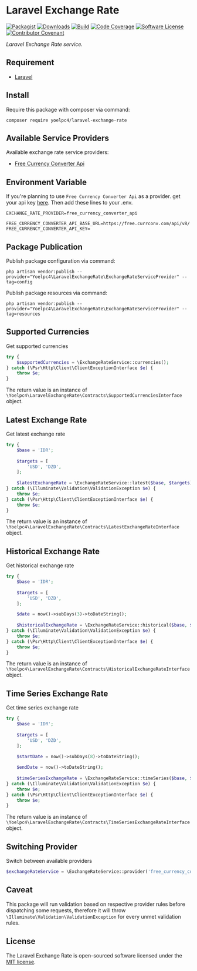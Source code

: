 # Laravel Exchange Rate

[![Packagist][ico-packagist]][link-packagist]
[![Downloads][ico-downloads]][link-packagist]
[![Build][ico-build]][link-build]
[![Code Coverage][ico-code-coverage]][link-code-coverage]
[![Software License][ico-license]](LICENSE.md)
[![Contributor Covenant][ico-code-of-conduct]](CODE_OF_CONDUCT.md)

_Laravel Exchange Rate service._

## Requirement

- [Laravel](https://laravel.com)

## Install

Require this package with composer via command:

```shell
composer require yoelpc4/laravel-exchange-rate
```

## Available Service Providers

Available exchange rate service providers:

- [Free Currency Converter Api](https://free.currencyconverterapi.com)

## Environment Variable

If you're planning to use `Free Currency Converter Api` as a provider. get your api key [here](https://free.currencyconverterapi.com/free-api-key). 
Then add these lines to your .env.

```dotenv
EXCHANGE_RATE_PROVIDER=free_currency_converter_api

FREE_CURRENCY_CONVERTER_API_BASE_URL=https://free.currconv.com/api/v8/
FREE_CURRENCY_CONVERTER_API_KEY=
```

## Package Publication

Publish package configuration via command:

```shell
php artisan vendor:publish --provider="Yoelpc4\LaravelExchangeRate\ExchangeRateServiceProvider" --tag=config
```

Publish package resources via command:

```shell
php artisan vendor:publish --provider="Yoelpc4\LaravelExchangeRate\ExchangeRateServiceProvider" --tag=resources
```

## Supported Currencies

Get supported currencies

```php
try {
    $supportedCurrencies = \ExchangeRateService::currencies();
} catch (\Psr\Http\Client\ClientExceptionInterface $e) {
    throw $e;
}
```

The return value is an instance of `\Yoelpc4\LaravelExchangeRate\Contracts\SupportedCurrenciesInterface` object.

## Latest Exchange Rate

Get latest exchange rate

```php
try {
    $base = 'IDR';
    
    $targets = [
        'USD', 'DZD',
    ];
    
    $latestExchangeRate = \ExchangeRateService::latest($base, $targets);
} catch (\Illuminate\Validation\ValidationException $e) {
    throw $e;
} catch (\Psr\Http\Client\ClientExceptionInterface $e) {
    throw $e;
}
```

The return value is an instance of `\Yoelpc4\LaravelExchangeRate\Contracts\LatestExchangeRateInterface` object.

## Historical Exchange Rate

Get historical exchange rate

```php
try {
    $base = 'IDR';
    
    $targets = [
        'USD', 'DZD',
    ];

    $date = now()->subDays(3)->toDateString();
    
    $historicalExchangeRate = \ExchangeRateService::historical($base, $targets, $date);
} catch (\Illuminate\Validation\ValidationException $e) {
    throw $e;
} catch (\Psr\Http\Client\ClientExceptionInterface $e) {
    throw $e;
}
```

The return value is an instance of `\Yoelpc4\LaravelExchangeRate\Contracts\HistoricalExchangeRateInterface` object.

## Time Series Exchange Rate

Get time series exchange rate

```php
try {
    $base = 'IDR';
    
    $targets = [
        'USD', 'DZD',
    ];
    
    $startDate = now()->subDays(8)->toDateString();

    $endDate = now()->toDateString();
    
    $timeSeriesExchangeRate = \ExchangeRateService::timeSeries($base, $targets, $startDate, $endDate);
} catch (\Illuminate\Validation\ValidationException $e) {
    throw $e;
} catch (\Psr\Http\Client\ClientExceptionInterface $e) {
    throw $e;
}
```

The return value is an instance of `\Yoelpc4\LaravelExchangeRate\Contracts\TimeSeriesExchangeRateInterface` object.

## Switching Provider

Switch between available providers

```php
$exchangeRateService = \ExchangeRateService::provider('free_currency_converter_api');
```

## Caveat

This package will run validation based on respective provider rules before dispatching some requests,
therefore it will throw `\Illuminate\Validation\ValidationException` for every unmet validation rules.

## License

The Laravel Exchange Rate is open-sourced software licensed under the [MIT license](http://opensource.org/licenses/MIT).

[ico-packagist]: https://img.shields.io/packagist/v/yoelpc4/laravel-exchange-rate.svg?style=flat-square
[ico-downloads]: https://img.shields.io/packagist/dt/yoelpc4/laravel-exchange-rate.svg?style=flat-square
[ico-build]: https://travis-ci.com/yoelpc4/laravel-exchange-rate.svg?branch=master&style=flat-square
[ico-code-coverage]: https://codecov.io/gh/yoelpc4/laravel-exchange-rate/branch/master/graph/badge.svg?style=flat-square
[ico-license]: https://img.shields.io/packagist/l/yoelpc4/laravel-exchange-rate.svg?style=flat-square
[ico-code-of-conduct]: https://img.shields.io/badge/Contributor%20Covenant-v2.0%20adopted-ff69b4.svg

[link-packagist]: https://packagist.org/packages/yoelpc4/laravel-exchange-rate
[link-build]: https://travis-ci.com/yoelpc4/laravel-exchange-rate
[link-code-coverage]: https://codecov.io/gh/yoelpc4/laravel-exchange-rate
